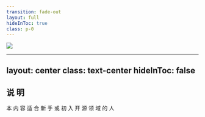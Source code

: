 ```yaml
---
transition: fade-out
layout: full
hideInToc: true
class: p-0
---
```


<img src="/assets/images/banner.jpg" class="w-full" />

---
layout: center
class: text-center
hideInToc: false
---


<h2>说  明</h2>

<p>本 内 容 适 合 新 手 或 初 入 开 源 领 域 的 人</p>